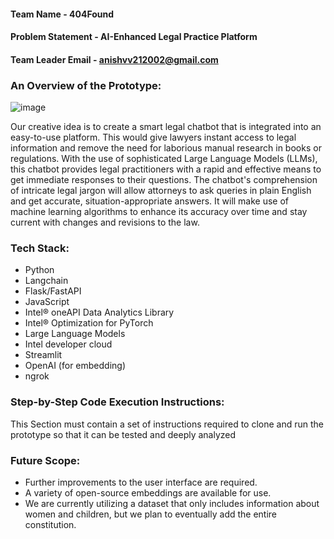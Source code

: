 
#### Team Name - 404Found
#### Problem Statement - AI-Enhanced Legal Practice Platform
#### Team Leader Email - anishvv212002@gmail.com

### An Overview of the Prototype:

  ![image](https://github.com/anish2105/oneAPI-GenAI-Hackathon-2023/assets/75316315/1d085823-7d11-4d68-8f98-eb510f33b605) <br>
  
  Our creative idea is to create a smart legal chatbot that is integrated into an easy-to-use platform. This would give lawyers instant access to legal information and remove the need for laborious manual research in books or regulations. With the use of sophisticated Large Language Models (LLMs), this chatbot provides legal practitioners with a rapid and effective means to get immediate responses to their questions.
 The chatbot's comprehension of intricate legal jargon will allow attorneys to ask queries in plain English and get accurate, situation-appropriate answers. It will make use of machine learning algorithms to enhance its accuracy over time and stay current with changes and revisions to the law.


  
  
### Tech Stack: 
*    Python 
*    Langchain
*    Flask/FastAPI 
*    JavaScript 
*    Intel® oneAPI Data Analytics Library
*    Intel® Optimization for PyTorch
*    Large Language Models
*    Intel developer cloud
*    Streamlit
*    OpenAI (for embedding)
*    ngrok
   
### Step-by-Step Code Execution Instructions:
  This Section must contain a set of instructions required to clone and run the prototype so that it can be tested and deeply analyzed
  
### Future Scope:
*    Further improvements to the user interface are required.
*    A variety of open-source embeddings are available for use.
*    We are currently utilizing a dataset that only includes information about women and children, but we plan to eventually add the entire constitution.
